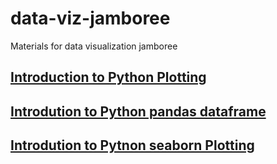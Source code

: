 # data-viz-jamboree
Materials for data visualization jamboree

## [Introduction to Python Plotting](https://github.com/abalter/data-viz-jamboree/blob/master/python-plotting-intro.ipynb)

## [Introdution to Python pandas dataframe](https://github.com/abalter/data-viz-jamboree/blob/master/python-pandas-intro.ipynb)

## [Introdution to Pytnon seaborn Plotting](https://github.com/abalter/data-viz-jamboree/blob/master/seaborn-data-jamboree-heart.ipynb)

